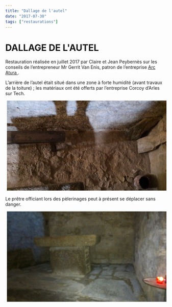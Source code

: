 ```yaml
---
title: "Dallage de l'autel"
date: "2017-07-30"
tags: ["restaurations"]
---
```


# DALLAGE DE L'AUTEL

Restauration réalisée en juillet 2017 par Claire et Jean Peybernès sur les conseils de l’entrepreneur Mr Gerrit Van Enis, patron de l’entreprise
<a href="http://arc-atura-restaurationdubaticatalan.blogspot.fr/">
Arc Atura
</a>.

L’arrière de l’autel était situé dans une zone à forte humidité (avant travaux de la toiture) ; les matériaux ont été offerts par l’entreprise Corcoy d’Arles sur Tech.

<img
  alt
  src="/images/dallage-2.jpg"
  style="
    width: 500px;
    height: 281px;
    margin-right: 5px;
    margin-left: 5px;
"
/>

Le prêtre officiant lors des pèlerinages peut à présent se déplacer sans danger.

<img
  alt
  src="/images/dallage-fin.jpg"
  style="
    width: 500px;
    height: 282px;
    margin-right: 5px;
    margin-left: 5px;
  "
/>
